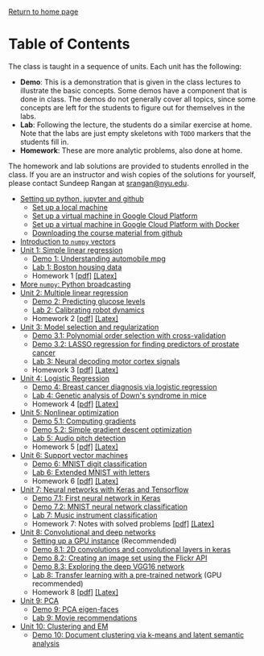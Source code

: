 [Return to home page](./README.md) 

# Table of Contents

The class is taught in a sequence of units. Each unit has the following:
* **Demo**: This is a demonstration that is given in the class lectures to
   illustrate the basic concepts.  Some demos have a component that is
   done in class.  The demos do not generally cover
   all topics, since some concepts are left for the students to figure out 
   for themselves in the labs.
* **Lab**:  Following the lecture, the students do a similar exercise at home.
   Note that the labs are just empty skeletons with `TODO`
   markers that the students fill in.
* **Homework**:  These are more analytic problems, also done at home.

The homework and lab solutions are provided to students enrolled in the class.
If you are an instructor
and wish copies of the solutions for yourself,
please contact Sundeep Rangan at <srangan@nyu.edu>.

* [Setting up python, jupyter and github](./Basics/setup.md)
    * [Set up a local machine](./Basics/setup.md)
    * [Set up a virtual machine in Google Cloud Platform](./GCP/getting_started.md)
    * [Set up a virtual machine in Google Cloud Platform with Docker](./GCP/docker.md)
    * [Downloading the course material from github](./Basics/github.md)
* [Introduction to `numpy` vectors](./Basics/intro_vectors.ipynb)
* [Unit 1:  Simple linear regression](./unit01_simp_lin_reg/readme.md)
    * [Demo 1:  Understanding automobile mpg](./unit01_simp_lin_reg/demo01_auto_mpg.ipynb)
    * [Lab 1: Boston housing data](./unit01_simp_lin_reg/lab01_housing_partial.ipynb) 
    * Homework 1 [[pdf]](./unit01_simp_lin_reg/hw/hw01_simp_lin_reg.pdf)
     [[Latex]](./unit01_simp_lin_reg/hw/hw01_simp_lin_reg.tex)
* [More `numpy`:  Python broadcasting](./Basics/numpy_axes_broadcasting.ipynb)      
* [Unit 2:  Multiple linear regression](./unit02_mult_lin_reg/readme.md)
    * [Demo 2:  Predicting glucose levels](./unit02_mult_lin_reg/demo02_glucose.ipynb)
    * [Lab 2: Calibrating robot dynamics](./unit02_mult_lin_reg/lab02_robot_calib_partial.ipynb)
    * Homework 2 [[pdf]](./unit02_mult_lin_reg/hw/hw02_mult_reg.pdf)
    [[Latex]](./unit02_mult_lin_reg/hw/hw02_mult_reg.tex)
* [Unit 3:  Model selection and regularization](./unit03_model_sel/readme.md)
    * [Demo 3.1:  Polynomial order selection with cross-validation](./unit03_model_sel/demo03_1_polyfit.ipynb)
    * [Demo 3.2:  LASSO regression for finding predictors of prostate cancer](./unit03_model_sel/demo03_1_prostate.ipynb) 
    * [Lab 3: Neural decoding motor cortex signals](./unit03_model_sel/lab03_neural_partial.ipynb) 
    * Homework 3 [[pdf]](./unit03_model_sel/hw/hw03_model_sel.pdf) [[Latex]](./unit03_model_sel/hw/hw03_model_sel.tex)
* [Unit 4:  Logistic Regression](./unit04_logistic/readme.md)
    * [Demo 4:  Breast cancer diagnosis via logistic regression](./unit04_logistic/demo04_breast_cancer.ipynb)
    * [Lab 4: Genetic analysis of Down's syndrome in mice](./unit04_logistic/lab04_gene_partial.ipynb)
    * Homework 4 [[pdf]](./unit04_logistic/hw/hw04_Logistic.pdf)
    [[Latex]](./unit04_logistic/hw/hw04_Logistic.tex) 
* [Unit 5:  Nonlinear optimization](./optim/readme.md)
    * [Demo 5.1:  Computing gradients](./optim/computing_gradients.ipynb)
    * [Demo 5.2:  Simple gradient descent optimization](./optim/grad_descent.ipynb)    
    * [Lab 5: Audio pitch detection](./optim/lab_audio_partial.ipynb)
    * Homework 5 [[pdf]](./optim/hw/HW5_Optim.pdf) [[Latex]](./optim/hw/HW5_Optim.tex)
* [Unit 6:  Support vector machines](./svm/readme.md)
    * [Demo 6:  MNIST digit classification](./svm/mnist_svm.ipynb)
    * [Lab 6: Extended MNIST with letters](./svm/lab06_ext_mnist_partial.ipynb)
    * Homework 6 [[pdf]](./svm/hw/HW6_svm.pdf) [[Latex]](./svm/hw/HW6_svm.tex)
* [Unit 7: Neural networks with Keras and Tensorflow](./neural/readme.md)
    * [Demo 7.1: First neural network in Keras](./neural/synthetic.ipynb)
    * [Demo 7.2: MNIST neural network classification](./neural/mnist_neural.ipynb)
    * [Lab 7:  Music instrument classification](./neural/lab07_music_partial.ipynb)
    * Homework 7: Notes with solved problems [[pdf]](./neural/hw/hw07_neural.pdf)
      [[Latex]](./neural/hw/hw07_neural.tex)
* [Unit 8:  Convolutional and deep networks](./cnn/readme.md)
    * [Setting up a GPU instance](./GCP/gpu_setup.md) (Recommended)
    * [Demo 8.1: 2D convolutions and convolutional layers in keras](./cnn/convolutions.ipynb)
    * [Demo 8.2: Creating an image set using the Flickr API](./cnn/flickr_images.ipynb)
    * [Demo 8.3: Exploring the deep VGG16 network](./cnn/vgg16.ipynb)
    * [Lab 8:  Transfer learning with a pre-trained network](./cnn/lab08_fine_tune_partial.ipynb)
    (GPU recommended)
    * Homework 8 [[pdf]](./cnn/hw/HW8_ConvNets.pdf) [[Latex]](./cnn/hw/HW8_ConvNets.tex)
* [Unit 9:  PCA](./pca/readme.md)
    * [Demo 9:  PCA eigen-faces](./pca/eigen_face.ipynb)
    * [Lab 9: Movie recommendations](./pca/lab09_movies_partial.ipynb)    
* [Unit 10:  Clustering and EM](./cluster/readme.md)
    * [Demo 10: Document clustering via k-means and latent semantic analysis](./cluster/demo_doc_cluster.ipynb)
    

